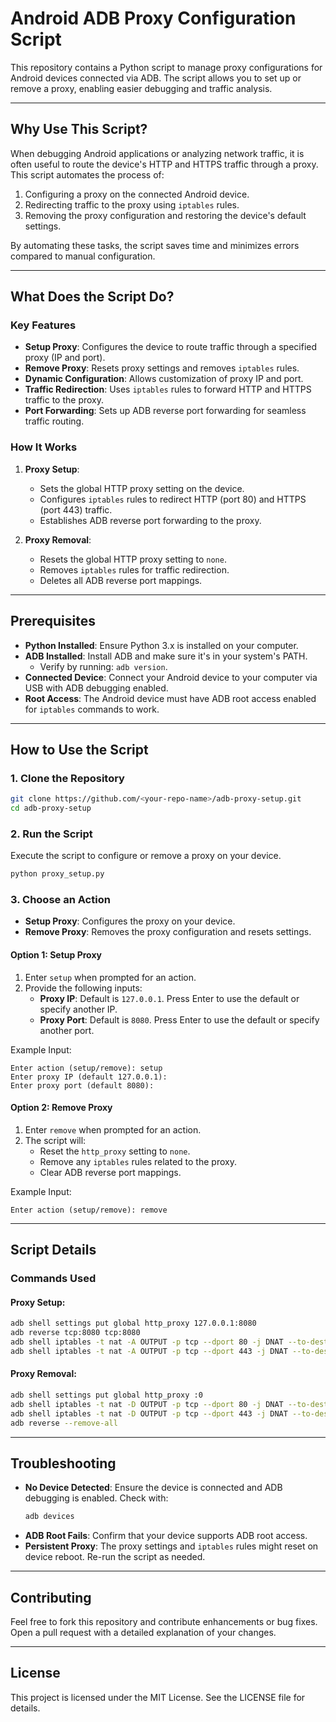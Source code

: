 # Android ADB Proxy Configuration Script

This repository contains a Python script to manage proxy configurations for Android devices connected via ADB. The script allows you to set up or remove a proxy, enabling easier debugging and traffic analysis.

---

## Why Use This Script?

When debugging Android applications or analyzing network traffic, it is often useful to route the device's HTTP and HTTPS traffic through a proxy. This script automates the process of:

1. Configuring a proxy on the connected Android device.
2. Redirecting traffic to the proxy using `iptables` rules.
3. Removing the proxy configuration and restoring the device's default settings.

By automating these tasks, the script saves time and minimizes errors compared to manual configuration.

---

## What Does the Script Do?

### Key Features

- **Setup Proxy**: Configures the device to route traffic through a specified proxy (IP and port).
- **Remove Proxy**: Resets proxy settings and removes `iptables` rules.
- **Dynamic Configuration**: Allows customization of proxy IP and port.
- **Traffic Redirection**: Uses `iptables` rules to forward HTTP and HTTPS traffic to the proxy.
- **Port Forwarding**: Sets up ADB reverse port forwarding for seamless traffic routing.

### How It Works

1. **Proxy Setup**:
   - Sets the global HTTP proxy setting on the device.
   - Configures `iptables` rules to redirect HTTP (port 80) and HTTPS (port 443) traffic.
   - Establishes ADB reverse port forwarding to the proxy.

2. **Proxy Removal**:
   - Resets the global HTTP proxy setting to `none`.
   - Removes `iptables` rules for traffic redirection.
   - Deletes all ADB reverse port mappings.

---

## Prerequisites

- **Python Installed**: Ensure Python 3.x is installed on your computer.
- **ADB Installed**: Install ADB and make sure it's in your system's PATH.
  - Verify by running: `adb version`.
- **Connected Device**: Connect your Android device to your computer via USB with ADB debugging enabled.
- **Root Access**: The Android device must have ADB root access enabled for `iptables` commands to work.

---

## How to Use the Script

### 1. Clone the Repository

```bash
git clone https://github.com/<your-repo-name>/adb-proxy-setup.git
cd adb-proxy-setup
```

### 2. Run the Script

Execute the script to configure or remove a proxy on your device.

```bash
python proxy_setup.py
```

### 3. Choose an Action

- **Setup Proxy**: Configures the proxy on your device.
- **Remove Proxy**: Removes the proxy configuration and resets settings.

#### Option 1: Setup Proxy

1. Enter `setup` when prompted for an action.
2. Provide the following inputs:
   - **Proxy IP**: Default is `127.0.0.1`. Press Enter to use the default or specify another IP.
   - **Proxy Port**: Default is `8080`. Press Enter to use the default or specify another port.

Example Input:
```plaintext
Enter action (setup/remove): setup
Enter proxy IP (default 127.0.0.1):
Enter proxy port (default 8080):
```

#### Option 2: Remove Proxy

1. Enter `remove` when prompted for an action.
2. The script will:
   - Reset the `http_proxy` setting to `none`.
   - Remove any `iptables` rules related to the proxy.
   - Clear ADB reverse port mappings.

Example Input:
```plaintext
Enter action (setup/remove): remove
```

---

## Script Details

### Commands Used

#### Proxy Setup:
```bash
adb shell settings put global http_proxy 127.0.0.1:8080
adb reverse tcp:8080 tcp:8080
adb shell iptables -t nat -A OUTPUT -p tcp --dport 80 -j DNAT --to-destination 127.0.0.1:8080
adb shell iptables -t nat -A OUTPUT -p tcp --dport 443 -j DNAT --to-destination 127.0.0.1:8080
```

#### Proxy Removal:
```bash
adb shell settings put global http_proxy :0
adb shell iptables -t nat -D OUTPUT -p tcp --dport 80 -j DNAT --to-destination 127.0.0.1:8080
adb shell iptables -t nat -D OUTPUT -p tcp --dport 443 -j DNAT --to-destination 127.0.0.1:8080
adb reverse --remove-all
```

---

## Troubleshooting

- **No Device Detected**: Ensure the device is connected and ADB debugging is enabled. Check with:
  ```bash
  adb devices
  ```
- **ADB Root Fails**: Confirm that your device supports ADB root access.
- **Persistent Proxy**: The proxy settings and `iptables` rules might reset on device reboot. Re-run the script as needed.

---

## Contributing

Feel free to fork this repository and contribute enhancements or bug fixes. Open a pull request with a detailed explanation of your changes.

---

## License

This project is licensed under the MIT License. See the LICENSE file for details.
